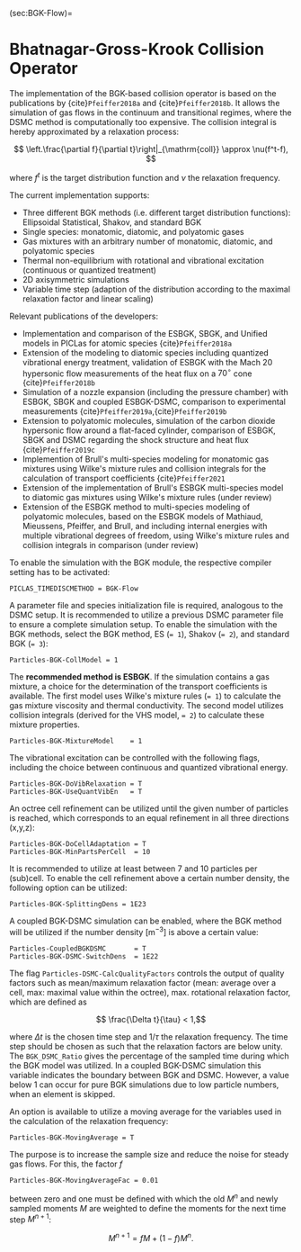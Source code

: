(sec:BGK-Flow)=
# Bhatnagar-Gross-Krook Collision Operator

The implementation of the BGK-based collision operator is based on the publications by {cite}`Pfeiffer2018a` and {cite}`Pfeiffer2018b`.
It allows the simulation of gas flows in the continuum and transitional regimes, where the DSMC method is computationally too expensive.
The collision integral is hereby approximated by a relaxation process:

$$ \left.\frac{\partial f}{\partial t}\right|_{\mathrm{coll}} \approx \nu(f^t-f), $$

where $f^t$ is the target distribution function and $\nu$ the relaxation frequency.

The current implementation supports:

- Three different BGK methods (i.e. different target distribution functions): Ellipsoidal Statistical, Shakov, and standard BGK
- Single species: monatomic, diatomic, and polyatomic gases
- Gas mixtures with an arbitrary number of monatomic, diatomic, and polyatomic species
- Thermal non-equilibrium with rotational and vibrational excitation (continuous or quantized treatment)
- 2D axisymmetric simulations
- Variable time step (adaption of the distribution according to the maximal relaxation factor and linear scaling)

Relevant publications of the developers:

- Implementation and comparison of the ESBGK, SBGK, and Unified models in PICLas for atomic species {cite}`Pfeiffer2018a`
- Extension of the modeling to diatomic species including quantized vibrational energy treatment, validation of ESBGK with the Mach 20 hypersonic flow measurements of the heat flux on a $70^\circ$ cone {cite}`Pfeiffer2018b`
- Simulation of a nozzle expansion (including the pressure chamber) with ESBGK, SBGK and coupled ESBGK-DSMC, comparison to experimental measurements {cite}`Pfeiffer2019a`,{cite}`Pfeiffer2019b`
- Extension to polyatomic molecules, simulation of the carbon dioxide hypersonic flow around a flat-faced cylinder, comparison of ESBGK, SBGK and DSMC regarding the shock structure and heat flux {cite}`Pfeiffer2019c`
- Implemention of Brull's multi-species modeling for monatomic gas mixtures using Wilke's mixture rules and collision integrals for the calculation of transport coefficients {cite}`Pfeiffer2021`
- Extension of the implementation of Brull's ESBGK multi-species model to diatomic gas mixtures using Wilke's mixture rules (under review)
- Extension of the ESBGK method to multi-species modeling of polyatomic molecules, based on the ESBGK models of Mathiaud, Mieussens, Pfeiffer, and Brull, and including internal energies with multiple vibrational degrees of freedom, using Wilke's mixture rules and collision integrals in comparison (under review)

To enable the simulation with the BGK module, the respective compiler setting has to be activated:

    PICLAS_TIMEDISCMETHOD = BGK-Flow

A parameter file and species initialization file is required, analogous to the DSMC setup. It is recommended to utilize a previous DSMC parameter file to ensure a complete simulation setup. To enable the simulation with the BGK methods, select the BGK method, ES (`= 1`), Shakov (`= 2`), and standard BGK (`= 3`):

    Particles-BGK-CollModel = 1

The **recommended method is ESBGK**. If the simulation contains a gas mixture, a choice for the determination of the transport coefficients is available. The first model uses Wilke's mixture rules (`= 1`) to calculate the gas mixture viscosity and thermal conductivity. The second model utilizes collision integrals (derived for the VHS model, `= 2`) to calculate these mixture properties.

    Particles-BGK-MixtureModel    = 1

The vibrational excitation can be controlled with the following flags, including the choice between continuous and quantized vibrational energy.

    Particles-BGK-DoVibRelaxation = T
    Particles-BGK-UseQuantVibEn   = T

An octree cell refinement can be utilized until the given number of particles is reached, which corresponds to an equal refinement in all three directions (x,y,z):

    Particles-BGK-DoCellAdaptation = T
    Particles-BGK-MinPartsPerCell  = 10

It is recommended to utilize at least between 7 and 10 particles per (sub)cell. To enable the cell refinement above a certain number density, the following option can be utilized:

    Particles-BGK-SplittingDens = 1E23

A coupled BGK-DSMC simulation can be enabled, where the BGK method will be utilized if the number density $[\text{m}^{-3}]$ is above a certain value:

    Particles-CoupledBGKDSMC       = T
    Particles-BGK-DSMC-SwitchDens  = 1E22

The flag `Particles-DSMC-CalcQualityFactors` controls the output of quality factors such as mean/maximum relaxation factor (mean: average over a cell, max: maximal value within the octree), max. rotational relaxation factor, which are defined as

$$ \frac{\Delta t}{\tau} < 1,$$

where $\Delta t$ is the chosen time step and $1/\tau$ the relaxation frequency. The time step should be chosen as such that the relaxation factors are below unity. The `BGK_DSMC_Ratio` gives the percentage of the sampled time during which the BGK model was utilized. In a coupled BGK-DSMC simulation this variable indicates the boundary between BGK and DSMC. However, a value below 1 can occur for pure BGK simulations due to low particle numbers, when an element is skipped.

An option is available to utilize a moving average for the variables used in the calculation of the relaxation frequency:

    Particles-BGK-MovingAverage = T

The purpose is to increase the sample size and reduce the noise for steady gas flows. For this, the factor $f$

    Particles-BGK-MovingAverageFac = 0.01

between zero and one must be defined with which the old $M^n$ and newly sampled moments $M$ are weighted to define the moments for the next time step $M^{n+1}$:

$$ M^{n+1}=f M+(1-f) M^n.$$
